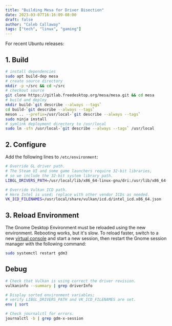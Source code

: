 ```yaml
---
title: "Building Mesa for Driver Bisection"
date: 2023-03-07T16:16:09-08:00
draft: false
author: "Caleb Callaway"
tags: ["tech", "linux", "gaming"]
---
```


For recent Ubuntu releases:

## 1. Build

```bash
# install dependencies
sudo apt build-dep mesa
# create source directory
mkdir -p ~/src && cd ~/src
# checkout source
git clone https://gitlab.freedesktop.org/mesa/mesa.git && cd mesa
# build and deploy
mkdir build-`git describe --always --tags`
cd build-`git describe --always --tags`
meson .. --prefix=/usr/local-`git describe --always --tags`
sudo ninja install
# symlink deployment directory to /usr/local
sudo ln -sfn /usr/local-`git describe --always --tags` /usr/local
```

## 2. Configure

Add the following lines to `/etc/environment`:

```bash
# Override GL driver path.
# The Steam UI and some game launchers require 32-bit libraries,
# so we include the 32-bit system library path.
LIBGL_DRIVERS_PATH=/usr/local/lib/x86_64-linux-gnu/dri:/usr/lib/x86_64-linux-gnu/dri

# Override Vulkan ICD path.
# Here Intel is used; replace with other vendor ICDs as needed.
VK_ICD_FILENAMES=/usr/local/share/vulkan/icd.d/intel_icd.x86_64.json
```

## 3. Reload Environment

The Gnome Desktop Environment must be reloaded using the new environment. Rebooting works, but it's slow. To reload faster, switch to a new [virtual console](https://www.makeuseof.com/what-are-linux-virtual-consoles/) and start a new session, then restart the Gnome session manager with the following command:

```bash
sudo systemctl restart gdm3
```

## Debug

```bash
# Check that Vulkan is using correct the driver revision.
vulkaninfo --summary | grep driverInfo

# Display sorted environment variables;
# verify LIBGL_DRIVERS_PATH and VK_ICD_FILENAMES are set.
env | sort

# Check journalctl for errors.
journalctl -b | grep gdm-x-session
```
